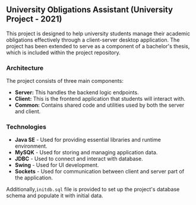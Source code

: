 ## University Obligations Assistant (University Project - 2021)

This project is designed to help university students manage their academic obligations effectively through a client-server desktop application. The project has been extended to serve as a component of a bachelor's thesis, which is included within the project repository.

### Architecture

The project consists of three main components:

- **Server:** This handles the backend logic endpoints.
- **Client:** This is the frontend application that students will interact with.
- **Common:** Contains shared code and utilities used by both the server and client.

### Technologies
- **Java SE** - Used for providing essential libraries and runtime environment.
- **MySQK** - Used for storing and managing application data.
- **JDBC** - Used to connect and interact with database.
- **Swing** - Used for UI development.
- **Sockets** - Used for communication between client and server part of the application.

Additionally,`initdb.sql` file is provided to set up the project's database schema and populate it with initial data.
